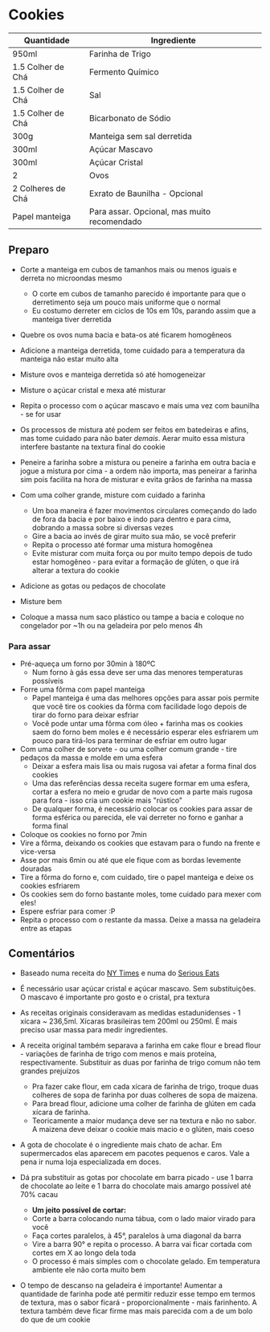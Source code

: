 # Cookies

| Quantidade        | Ingrediente                                |
|-------------------|--------------------------------------------|
| 950ml             | Farinha de Trigo                           |
| 1.5 Colher de Chá | Fermento Químico                           |
| 1.5 Colher de Chá | Sal                                        |
| 1.5 Colher de Chá | Bicarbonato de Sódio                       |
| 300g              | Manteiga sem sal derretida                 |
| 300ml             | Açúcar Mascavo                             |
| 300ml             | Açúcar Cristal                             |
| 2                 | Ovos                                       |
| 2 Colheres de Chá | Exrato de Baunilha - Opcional              |
| Papel manteiga    | Para assar. Opcional, mas muito recomendado|

## Preparo

* Corte a manteiga em cubos de tamanhos mais ou menos iguais e derreta no microondas mesmo
  
  * O corte em cubos de tamanho parecido é importante para que o derretimento seja um pouco mais uniforme que o normal
  * Eu costumo derreter em ciclos de 10s em 10s, parando assim que a manteiga tiver derretida
  
* Quebre os ovos numa bacia e bata-os até ficarem homogêneos
* Adicione a manteiga derretida, tome cuidado para a temperatura da manteiga não estar muito alta
* Misture ovos e manteiga derretida só até homogeneizar
* Misture o açúcar cristal e mexa até misturar
* Repita o processo com o açúcar mascavo e mais uma vez com baunilha - se for usar
* Os processos de mistura até podem ser feitos em batedeiras e afins, mas tome cuidado para não bater _demais_. Aerar muito essa mistura interfere bastante na textura final do cookie
* Peneire a farinha sobre a mistura ou peneire a farinha em outra bacia e jogue a mistura por cima - a ordem não importa, mas peneirar a farinha sim pois facilita na hora de misturar e evita grãos de farinha na massa
* Com uma colher grande, misture com cuidado a farinha
  * Um boa maneira é fazer movimentos circulares começando do lado de fora da bacia e por baixo e indo para dentro e para cima, dobrando a massa sobre si diversas vezes
  * Gire a bacia ao invés de girar muito sua mão, se você preferir
  * Repita o processo até formar uma mistura homogênea
  * Evite misturar com muita força ou por muito tempo depois de tudo estar homogêneo - para evitar a formação de glúten, o que irá alterar a textura do cookie
* Adicione as gotas ou pedaços de chocolate
* Misture bem
* Coloque a massa num saco plástico ou tampe a bacia e coloque no congelador por ~1h ou na geladeira por pelo menos 4h

### Para assar

* Pré-aqueça um forno por 30min à 180ºC
  * Num forno à gás essa deve ser uma das menores temperaturas possíveis
* Forre uma fôrma com papel manteiga
  * Papel manteiga é uma das melhores opções para assar pois permite que você tire os cookies da fôrma com facilidade logo depois de tirar do forno para deixar esfriar
  * Você pode untar uma fôrma com óleo + farinha mas os cookies saem do forno bem moles e é necessário esperar eles esfriarem um pouco para tirá-los para terminar de esfriar em outro lugar
* Com uma colher de sorvete - ou uma colher comum grande - tire pedaços da massa e molde em uma esfera
  * Deixar a esfera mais lisa ou mais rugosa vai afetar a forma final dos cookies
  * Uma das referências dessa receita sugere formar em uma esfera, cortar a esfera no meio e grudar de novo com a parte mais rugosa para fora - isso cria um cookie mais "rústico"
  * De qualquer forma, é necessário colocar os cookies para assar de forma esférica ou parecida, ele vai derreter no forno e ganhar a forma final
* Coloque os cookies no forno por 7min
* Vire a fôrma, deixando os cookies que estavam para o fundo na frente e vice-versa
* Asse por mais 6min ou até que ele fique com as bordas levemente douradas
* Tire a fôrma do forno e, com cuidado, tire o papel manteiga e deixe os cookies esfriarem
* Os cookies sem do forno bastante moles, tome cuidado para mexer com eles!
* Espere esfriar para comer :P
* Repita o processo com o restante da massa. Deixe a massa na geladeira entre as etapas

## Comentários

* Baseado numa receita do [NY Times](https://cooking.nytimes.com/recipes/1015819-chocolate-chip-cookies) e numa do [Serious Eats](https://www.seriouseats.com/recipes/2013/12/the-food-lab-best-chocolate-chip-cookie-recipe.html)
* É necessário usar açúcar cristal e açúcar mascavo. Sem substituições. O mascavo é importante pro gosto e o cristal, pra textura
* As receitas originais consideravam as medidas estadunidenses - 1 xícara ~ 236,5ml. Xícaras brasileiras tem 200ml ou 250ml. É mais preciso usar massa para medir ingredientes.
* A receita original também separava a farinha em cake flour e bread flour - variações de farinha de trigo com menos e mais proteína, respectivamente. Substituir as duas por farinha de trigo comum não tem grandes prejuízos

  * Pra fazer cake flour, em cada xícara de farinha de trigo, troque duas colheres de sopa de farinha por duas colheres de sopa de maizena.
  * Para bread flour, adicione uma colher de farinha de glúten em cada xícara de farinha.
  * Teoricamente a maior mudança deve ser na textura e não no sabor. A maizena deve deixar o cookie mais macio e o glúten, mais coeso

* A gota de chocolate é o ingrediente mais chato de achar. Em supermercados elas aparecem em pacotes pequenos e caros. Vale a pena ir numa loja especializada em doces.
* Dá pra substituir as gotas por chocolate em barra picado - use 1 barra de chocolate ao leite e 1 barra do chocolate mais amargo possível até 70% cacau
  
  * **Um jeito possível de cortar:**
  * Corte a barra colocando numa tábua, com o lado maior virado para você 
  * Faça cortes paralelos, à 45°, paralelos à uma diagonal da barra
  * Vire a barra 90° e repita o processo. A barra vai ficar cortada com cortes em X ao longo dela toda
  * O processo é mais simples com o chocolate gelado. Em temperatura ambiente ele  não corta muito bem

* O tempo de descanso na geladeira é importante! Aumentar a quantidade de farinha pode até permitir reduzir esse tempo em termos de textura, mas o sabor ficará - proporcionalmente - mais farinhento. A textura também deve ficar firme mas mais parecida com a de um bolo do que de um cookie
